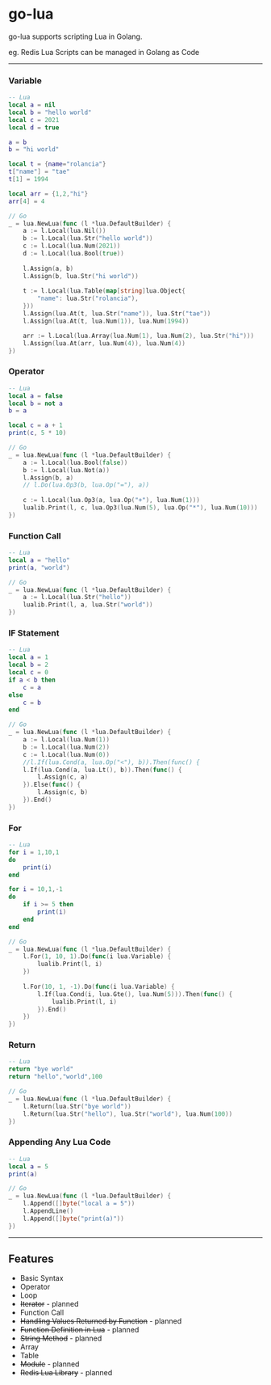 # go-lua

go-lua supports scripting Lua in Golang.

eg. Redis Lua Scripts can be managed in Golang as Code

---

### Variable

```lua
-- Lua
local a = nil
local b = "hello world"
local c = 2021
local d = true

a = b
b = "hi world"

local t = {name="rolancia"}
t["name"] = "tae"
t[1] = 1994

local arr = {1,2,"hi"}
arr[4] = 4
```

```go
// Go
_ = lua.NewLua(func (l *lua.DefaultBuilder) {
    a := l.Local(lua.Nil())
    b := l.Local(lua.Str("hello world"))
    c := l.Local(lua.Num(2021))
    d := l.Local(lua.Bool(true))
    
    l.Assign(a, b)
    l.Assign(b, lua.Str("hi world"))
    
    t := l.Local(lua.Table(map[string]lua.Object{
        "name": lua.Str("rolancia"),
    }))
    l.Assign(lua.At(t, lua.Str("name")), lua.Str("tae"))
    l.Assign(lua.At(t, lua.Num(1)), lua.Num(1994))

    arr := l.Local(lua.Array(lua.Num(1), lua.Num(2), lua.Str("hi")))
    l.Assign(lua.At(arr, lua.Num(4)), lua.Num(4))
})
```

### Operator

```lua
-- Lua
local a = false
local b = not a
b = a

local c = a + 1
print(c, 5 * 10)
```

```go
// Go
_ = lua.NewLua(func (l *lua.DefaultBuilder) {
    a := l.Local(lua.Bool(false))
    b := l.Local(lua.Not(a))
    l.Assign(b, a)
    // l.Do(lua.Op3(b, lua.Op("="), a))
	
    c := l.Local(lua.Op3(a, lua.Op("+"), lua.Num(1)))
    lualib.Print(l, c, lua.Op3(lua.Num(5), lua.Op("*"), lua.Num(10)))
})

```

### Function Call

```lua
-- Lua
local a = "hello"
print(a, "world")
```

```go
// Go
_ = lua.NewLua(func (l *lua.DefaultBuilder) {
    a := l.Local(lua.Str("hello"))
    lualib.Print(l, a, lua.Str("world"))
})
```

### IF Statement

```lua
-- Lua
local a = 1
local b = 2
local c = 0
if a < b then
    c = a
else
    c = b
end
```

```go
// Go
_ = lua.NewLua(func (l *lua.DefaultBuilder) {
    a := l.Local(lua.Num(1))
    b := l.Local(lua.Num(2))
    c := l.Local(lua.Num(0))
    //l.If(lua.Cond(a, lua.Op("<"), b)).Then(func() {
    l.If(lua.Cond(a, lua.Lt(), b)).Then(func() {
        l.Assign(c, a)
    }).Else(func() {
        l.Assign(c, b)	
    }).End()
})
```

### For
```lua
-- Lua
for i = 1,10,1
do
    print(i)
end

for i = 10,1,-1
do
    if i >= 5 then
        print(i)
    end
end
```

```go
// Go
_ = lua.NewLua(func (l *lua.DefaultBuilder) {
    l.For(1, 10, 1).Do(func(i lua.Variable) {
    	lualib.Print(l, i)
    })
    
    l.For(10, 1, -1).Do(func(i lua.Variable) {
    	l.If(lua.Cond(i, lua.Gte(), lua.Num(5))).Then(func() {
            lualib.Print(l, i)	
        }).End()
    })
})
```

### Return

```lua
-- Lua
return "bye world"
return "hello","world",100
```

```go
// Go
_ = lua.NewLua(func (l *lua.DefaultBuilder) {
    l.Return(lua.Str("bye world"))
    l.Return(lua.Str("hello"), lua.Str("world"), lua.Num(100))
})
```

### Appending Any Lua Code

```lua
-- Lua
local a = 5
print(a)
```

```go
// Go
_ = lua.NewLua(func (l *lua.DefaultBuilder) {
    l.Append([]byte("local a = 5"))
    l.AppendLine()
    l.Append([]byte("print(a)"))
})
```

---
## Features

- Basic Syntax
- Operator
- Loop
- ~~Iterator~~ - planned
- Function Call
- ~~Handling Values Returned by Function~~ - planned
- ~~Function Definition in Lua~~ - planned
- ~~String Method~~ - planned
- Array
- Table
- ~~Module~~ - planned
- ~~Redis Lua Library~~ - planned

